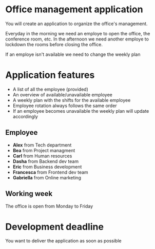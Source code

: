 # Office management application

You will create an application to organize the office's management.

Everyday in the morning we need an employe to open the office, the conference room, etc.
In the afternoon we need another employe to lockdown the rooms before closing the office.

If an employe isn't available we need to change the weekly plan


# Application features
- A list of all the employee (provided)
- An overview of available/unavailable employee
- A weekly plan with the shifts for the available employee
- Employee rotation always follows the same order
- If an employee becomes unavailable the weekly plan will update accordingly


## Employee
- **Alex** from Tech department
- **Bea** from Project managment
- **Carl** from Human resources
- **Dasha** from Backend dev team
- **Eric** from Business development
- **Francesca** from Frontend dev team
- **Gabriella** from Online marketing

## Working week
The office is open from Monday to Friday

# Development deadline
You want to deliver the application as soon as possible

